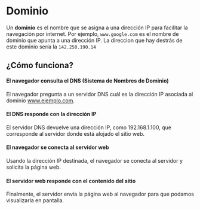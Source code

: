 # Dominio

Un **dominio** es el nombre que se asigna a una dirección IP para facilitar la navegación por internet. Por ejemplo, `www.google.com` es el nombre de dominio que apunta a una dirección IP. La direccion que hay destrás de este dominio sería la  `142.250.190.14`

## ¿Cómo funciona? 

#### El navegador consulta el DNS (Sistema de Nombres de Dominio)

El navegador pregunta a un servidor DNS cuál es la dirección IP asociada al dominio www.ejemplo.com.

#### El DNS responde con la dirección IP

El servidor DNS devuelve una dirección IP, como 192.168.1.100, que corresponde al servidor donde está alojado el sitio web.

#### El navegador se conecta al servidor web

 Usando la dirección IP destinada, el navegador se conecta al servidor y solicita la página web.

#### El servidor web responde con el contenido del sitio

Finalmente, el servidor envía la página web al navegador para que podamos visualizarla en pantalla.
